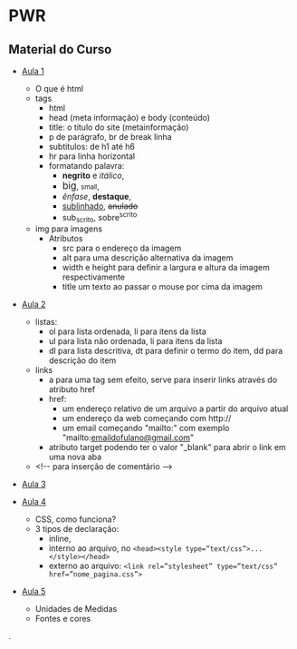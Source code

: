 # PWR


## Material do Curso

- [Aula 1](pwr_files/aulas/aula01.pdf)
  - O que é html
  - tags
    - html
    - head (meta informação) e body (conteúdo)
    - title: o título do site (metainformação)
    - p de parágrafo, br de break linha
    - subtitulos: de h1 até h6
    - hr para linha horizontal
    - formatando palavra:
      - <b>negrito</b> e <i>itálico</i>,
      - <big>big</big>, <small>small</small>,
      - <em>ênfase</em>, <strong>destaque</strong>,
      - <ins>sublinhado</ins>, <del>anulado</del>
      - sub<sub>scrito</sub>, sobre<sup>scrito</sup>
  - img para imagens
    - Atributos
      - src para o endereço da imagem
      - alt para uma descrição alternativa da imagem
      - width e height para definir a largura e altura da imagem respectivamente
      - title um texto ao passar o mouse por cima da imagem
- [Aula 2](pwr_files/aulas/aula02.pdf)
  - listas:
    - ol para lista ordenada, li para itens da lista
    - ul para lista não ordenada, li para itens da lista
    - dl para lista descritiva, dt para definir o termo do item, dd para descrição do item
  - links
    - a para uma tag sem efeito, serve para inserir links através do atributo href
    - href:
      - um endereço relativo de um arquivo a partir do arquivo atual
      - um endereço da web começando com http://
      - um email começando "mailto:" com exemplo "mailto:emaildofulano@gmail.com"
    - atributo target podendo ter o valor "_blank" para abrir o link em uma nova aba
  -  \<!-- para inserção de comentário --\>

- [Aula 3](pwr_files/aulas/aula03.pdf)

- [Aula 4](pwr_files/aulas/aula04.pdf)
   - CSS, como funciona?
   - 3 tipos de declaração:
      - inline,
      - interno ao arquivo, no `<head><style type=”text/css”>...</style></head>`
      - externo ao arquivo: `<link rel=”stylesheet” type=”text/css” href=”nome_pagina.css”>`

- [Aula 5](pwr_files/aulas/aula05.pdf)
   - Unidades de Medidas
   - Fontes e cores




.

